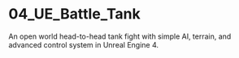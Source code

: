 # 04_UE_Battle_Tank
An open world head-to-head tank fight with simple AI, terrain, and advanced control system in Unreal Engine 4.
